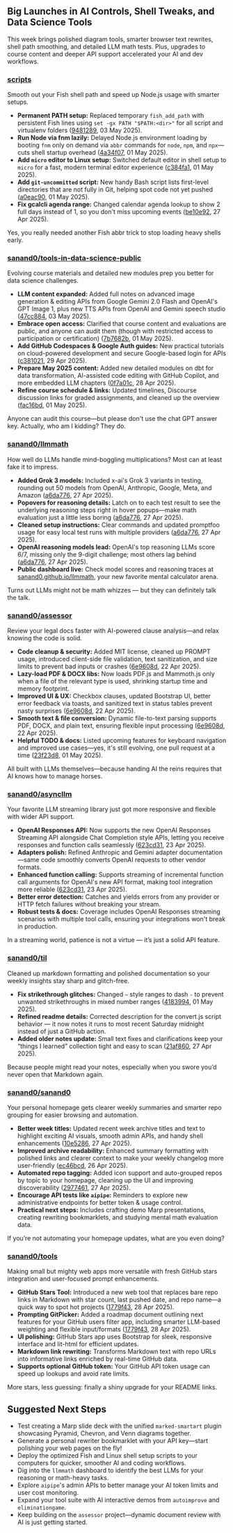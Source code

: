 ## Big Launches in AI Controls, Shell Tweaks, and Data Science Tools

This week brings polished diagram tools, smarter browser text rewrites, shell path smoothing, and detailed LLM math tests. Plus, upgrades to course content and deeper API support accelerated your AI and dev workflows.

### [scripts](https://github.com/sanand0/scripts)

Smooth out your Fish shell path and speed up Node.js usage with smarter setups.

- **Permanent PATH setup:** Replaced temporary `fish_add_path` with persistent Fish lines using `set -gx PATH "$PATH:<dir>"` for all script and virtualenv folders ([9481289](https://github.com/sanand0/scripts/commit/948128916eb35b28e806e4aaaa3db6c074dddaf4), 03 May 2025).
- **Run Node via fnm lazily:** Delayed Node.js environment loading by booting `fnm` only on demand via `abbr` commands for `node`, `npm`, and `npx`—cuts shell startup overhead ([4a34f07](https://github.com/sanand0/scripts/commit/4a34f0740c12cdfde4d9ed88719909e5f70e8395), 01 May 2025).
- **Add `micro` editor to Linux setup:** Switched default editor in shell setup to `micro` for a fast, modern terminal editor experience ([c384fa1](https://github.com/sanand0/scripts/commit/c384fa1261eca64445359cada02f83d65f031104), 01 May 2025).
- **Add `git-uncommitted` script:** New handy Bash script lists first-level directories that are not fully in Git, helping spot code not yet pushed ([a0eac90](https://github.com/sanand0/scripts/commit/a0eac900142116249fb73d36382479d9cd7ead7b), 01 May 2025).
- **Fix gcalcli agenda range:** Changed calendar agenda lookup to show 2 full days instead of 1, so you don't miss upcoming events ([be10e92](https://github.com/sanand0/scripts/commit/be10e92c0ae9752f9bc4e7f7ad5e6f1de6a364e3), 27 Apr 2025).

Yes, you really needed another Fish abbr trick to stop loading heavy shells early.

### [sanand0/tools-in-data-science-public](https://github.com/sanand0/tools-in-data-science-public)

Evolving course materials and detailed new modules prep you better for data science challenges.

- **LLM content expanded:** Added full notes on advanced image generation & editing APIs from Google Gemini 2.0 Flash and OpenAI's GPT Image 1, plus new TTS APIs from OpenAI and Gemini speech studio ([47cc884](https://github.com/sanand0/tools-in-data-science-public/commit/47cc884cae26689892b2ed8b5772de2b88f5ccfd), 03 May 2025).
- **Embrace open access:** Clarified that course content and evaluations are public, and anyone can audit them (though with restricted access to participation or certification) ([7b7682b](https://github.com/sanand0/tools-in-data-science-public/commit/7b7682b3554e47beca79316788b2cc5a6e890412), 01 May 2025).
- **Add GitHub Codespaces & Google Auth guides:** New practical tutorials on cloud-powered development and secure Google-based login for APIs ([c381021](https://github.com/sanand0/tools-in-data-science-public/commit/c3810212c50461474364c08c633bdef716c3f4b4), 29 Apr 2025).
- **Prepare May 2025 content:** Added new detailed modules on dbt for data transformation, AI-assisted code editing with GitHub Copilot, and more embedded LLM chapters ([0f7a01c](https://github.com/sanand0/tools-in-data-science-public/commit/0f7a01c83cd07292147430da268a53db024fda91), 28 Apr 2025).
- **Refine course schedule & links:** Updated timelines, Discourse discussion links for graded assignments, and cleaned up the overview ([fac16bd](https://github.com/sanand0/tools-in-data-science-public/commit/fac16bd9202c8681b45b314feceeb2cbc4df3a2b), 01 May 2025).

Anyone can audit this course—but please don't use the chat GPT answer key. Actually, who am I kidding? They do.

### [sanand0/llmmath](https://github.com/sanand0/llmmath)

How well do LLMs handle mind-boggling multiplications? Most can at least fake it to impress.

- **Added Grok 3 models:** Included x-ai's Grok 3 variants in testing, rounding out 50 models from OpenAI, Anthropic, Google, Meta, and Amazon ([a6da776](https://github.com/sanand0/llmmath/commit/a6da7768cfda8b5e15d985c2fa1bb09aba680c79), 27 Apr 2025).
- **Popovers for reasoning details:** Latch on to each test result to see the underlying reasoning steps right in hover popups—make math evaluation just a little less boring ([a6da776](https://github.com/sanand0/llmmath/commit/a6da7768cfda8b5e15d985c2fa1bb09aba680c79), 27 Apr 2025).
- **Cleaned setup instructions:** Clear commands and updated promptfoo usage for easy local test runs with multiple providers ([a6da776](https://github.com/sanand0/llmmath/commit/a6da7768cfda8b5e15d985c2fa1bb09aba680c79), 27 Apr 2025).
- **OpenAI reasoning models lead:** OpenAI's top reasoning LLMs score 6/7, missing only the 9-digit challenge; most others lag behind ([a6da776](https://github.com/sanand0/llmmath/commit/a6da7768cfda8b5e15d985c2fa1bb09aba680c79), 27 Apr 2025).
- **Public dashboard live:** Check model scores and reasoning traces at [sanand0.github.io/llmmath](https://sanand0.github.io/llmmath/), your new favorite mental calculator arena.

Turns out LLMs might not be math whizzes — but they can definitely talk the talk.

### [sanand0/assessor](https://github.com/sanand0/assessor)

Review your legal docs faster with AI-powered clause analysis—and relax knowing the code is solid.

- **Code cleanup & security:** Added MIT license, cleaned up PROMPT usage, introduced client-side file validation, text sanitization, and size limits to prevent bad inputs or crashes ([6e9608d](https://github.com/sanand0/assessor/commit/6e9608dd27993ed3fdffb6457c0cdd7f3e4f9c72), 22 Apr 2025).
- **Lazy-load PDF & DOCX libs:** Now loads PDF.js and Mammoth.js only when a file of the relevant type is used, shrinking startup time and memory footprint.
- **Improved UI & UX:** Checkbox clauses, updated Bootstrap UI, better error feedback via toasts, and sanitized text in status tables prevent nasty surprises ([6e9608d](https://github.com/sanand0/assessor/commit/6e9608dd27993ed3fdffb6457c0cdd7f3e4f9c72), 22 Apr 2025).
- **Smooth text & file conversion:** Dynamic file-to-text parsing supports PDF, DOCX, and plain text, ensuring flexible input processing ([6e9608d](https://github.com/sanand0/assessor/commit/6e9608dd27993ed3fdffb6457c0cdd7f3e4f9c72), 22 Apr 2025).
- **Helpful TODO & docs:** Listed upcoming features for keyboard navigation and improved use cases—yes, it's still evolving, one pull request at a time ([23f23d8](https://github.com/sanand0/assessor/commit/23f23d8026870e8327b0bc2bb07b410c26149554), 01 May 2025).

All built with LLMs themselves—because handing AI the reins requires that AI knows how to manage horses.

### [sanand0/asyncllm](https://github.com/sanand0/asyncllm)

Your favorite LLM streaming library just got more responsive and flexible with wider API support.

- **OpenAI Responses API:** Now supports the new OpenAI Responses Streaming API alongside Chat Completion style APIs, letting you receive responses and function calls seamlessly ([623cd31](https://github.com/sanand0/asyncllm/commit/623cd3184d58c49cd8400f84f860e079d08ac70e), 23 Apr 2025).
- **Adapters polish:** Refined Anthropic and Gemini adapter documentation—same code smoothly converts OpenAI requests to other vendor formats.
- **Enhanced function calling:** Supports streaming of incremental function call arguments for OpenAI's new API format, making tool integration more reliable ([623cd31](https://github.com/sanand0/asyncllm/commit/623cd3184d58c49cd8400f84f860e079d08ac70e), 23 Apr 2025).
- **Better error detection:** Catches and yields errors from any provider or HTTP fetch failures without breaking your stream.
- **Robust tests & docs:** Coverage includes OpenAI Responses streaming scenarios with multiple tool calls, ensuring your integrations won't break in production.

In a streaming world, patience is not a virtue — it’s just a solid API feature.

### [sanand0/til](https://github.com/sanand0/til)

Cleaned up markdown formatting and polished documentation so your weekly insights stay sharp and glitch-free.

- **Fix strikethrough glitches:** Changed `~` style ranges to dash `-` to prevent unwanted strikethroughs in mixed number ranges ([4183994](https://github.com/sanand0/til/commit/41839944e67e55c56cbe5bce13ff409555c6bb31), 01 May 2025).
- **Refined readme details:** Corrected description for the convert.js script behavior — it now notes it runs to most recent Saturday midnight instead of just a GitHub action.
- **Added older notes update:** Small text fixes and clarifications keep your “things I learned” collection tight and easy to scan ([21af860](https://github.com/sanand0/til/commit/21af8608c3a3ef9991fb80da5a917b5558413f5f), 27 Apr 2025).

Because people might read your notes, especially when you swore you’d never open that Markdown again.

### [sanand0/sanand0](https://github.com/sanand0/sanand0)

Your personal homepage gets clearer weekly summaries and smarter repo grouping for easier browsing and automation.

- **Better week titles:** Updated recent week archive titles and text to highlight exciting AI visuals, smooth admin APIs, and handy shell enhancements ([10e5286](https://github.com/sanand0/sanand0/commit/10e5286e212b6576e9621a2c8ce0cb3093246068), 27 Apr 2025).
- **Improved archive readability:** Enhanced summary formatting with polished links and clearer context to make your weekly changelog more user-friendly ([ec46bcd](https://github.com/sanand0/sanand0/commit/ec46bcdb774182b511152e3571af231359c9a957), 26 Apr 2025).
- **Automated repo tagging:** Added icon support and auto-grouped repos by topic to your homepage, cleaning up the UI and improving discoverability ([2977461](https://github.com/sanand0/sanand0.github.io/commit/297746116c3f9a48bbb88296761b7ee08bb6ebff), 27 Apr 2025).
- **Encourage API tests like `aipipe`:** Reminders to explore new administrative endpoints for better token & usage control.
- **Practical next steps:** Includes crafting demo Marp presentations, creating rewriting bookmarklets, and studying mental math evaluation data.

If you’re not automating your homepage updates, what are you even doing?

### [sanand0/tools](https://github.com/sanand0/tools)

Making small but mighty web apps more versatile with fresh GitHub stars integration and user-focused prompt enhancements.

- **GitHub Stars Tool:** Introduced a new web tool that replaces bare repo links in Markdown with star count, last pushed date, and repo name—a quick way to spot hot projects ([1779f43](https://github.com/sanand0/tools/commit/1779f4345071336e84ff470f5e97425cf12f3e92), 28 Apr 2025).
- **Prompting GitPicker:** Added a roadmap document outlining next features for your GitHub users filter app, including smarter LLM-based weighting and flexible input/formats ([1779f43](https://github.com/sanand0/tools/commit/1779f4345071336e84ff470f5e97425cf12f3e92), 28 Apr 2025).
- **UI polishing:** GitHub Stars app uses Bootstrap for sleek, responsive interface and lit-html for efficient updates.
- **Markdown link rewriting:** Transforms Markdown text with repo URLs into informative links enriched by real-time GitHub data.
- **Supports optional GitHub token:** Your GitHub API token usage can speed up lookups and avoid rate limits.

More stars, less guessing: finally a shiny upgrade for your README links.

## Suggested Next Steps

- Test creating a Marp slide deck with the unified `marked-smartart` plugin showcasing Pyramid, Chevron, and Venn diagrams together.
- Generate a personal rewriter bookmarklet with your API key—start polishing your web pages on the fly!
- Deploy the optimized Fish and Linux shell setup scripts to your computers for quicker, smoother AI and coding workflows.
- Dig into the `llmmath` dashboard to identify the best LLMs for your reasoning or math-heavy tasks.
- Explore `aipipe`'s admin APIs to better manage your AI token limits and user cost monitoring.
- Expand your tool suite with AI interactive demos from `autoimprove` and `eliminationgame`.
- Keep building on the `assessor` project—dynamic document review with AI is just getting started.